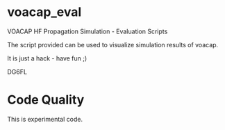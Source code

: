 voacap_eval
===========

VOACAP HF Propagation Simulation - Evaluation Scripts


The script provided can be used to visualize simulation results of voacap.

It is just a hack - have fun ;)

DG6FL


Code Quality
============
This is experimental code.

